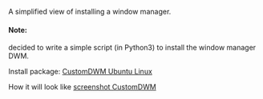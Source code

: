 A simplified view of installing a window manager.

#### Note: 
decided to write a simple script (in Python3) to install the window manager DWM.

Install package: [CustomDWM Ubuntu Linux](https://github.com/appath/CustomDWM/releases)

How it will look like [screenshot CustomDWM](https://github.com/appath/CustomDWM/screenshot/screenshot_25.05.2021.png)
